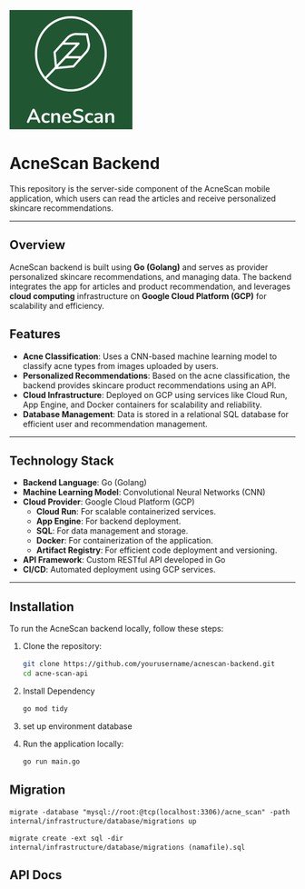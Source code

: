 ![](AcneScanFinal.png)
# AcneScan Backend

This repository is the server-side component of the AcneScan mobile application, which users can read the articles and receive personalized skincare recommendations.

---

## Overview

AcneScan backend is built using **Go (Golang)** and serves as provider personalized skincare recommendations, and managing data. The backend integrates the app for articles and product recommendation, and leverages **cloud computing** infrastructure on **Google Cloud Platform (GCP)** for scalability and efficiency.

## Features

- **Acne Classification**: Uses a CNN-based machine learning model to classify acne types from images uploaded by users.
- **Personalized Recommendations**: Based on the acne classification, the backend provides skincare product recommendations using an API.
- **Cloud Infrastructure**: Deployed on GCP using services like Cloud Run, App Engine, and Docker containers for scalability and reliability.
- **Database Management**: Data is stored in a relational SQL database for efficient user and recommendation management.

---


## Technology Stack

- **Backend Language**: Go (Golang)
- **Machine Learning Model**: Convolutional Neural Networks (CNN)
- **Cloud Provider**: Google Cloud Platform (GCP)
  - **Cloud Run**: For scalable containerized services.
  - **App Engine**: For backend deployment.
  - **SQL**: For data management and storage.
  - **Docker**: For containerization of the application.
  - **Artifact Registry**: For efficient code deployment and versioning.
- **API Framework**: Custom RESTful API developed in Go
- **CI/CD**: Automated deployment using GCP services.

---

## Installation

To run the AcneScan backend locally, follow these steps:

1. Clone the repository:

   ```bash
   git clone https://github.com/yourusername/acnescan-backend.git
   cd acne-scan-api
2. Install Dependency
   ```bash
   go mod tidy

3. set up environment database
   
5. Run the application locally:
      ```bash
      go run main.go

## Migration
```
migrate -database "mysql://root:@tcp(localhost:3306)/acne_scan" -path internal/infrastructure/database/migrations up
```
```
migrate create -ext sql -dir internal/infrastructure/database/migrations (namafile).sql
```

## API Docs
``` https://acne-scan-api.postman.co/workspace/acne-scan-api-Workspace~ac33a853-4123-47ef-a28e-6e4ce7043bd5/collection/26211928-cad79b08-d5d8-43f4-90a1-d67840212e73?action=share&creator=26211928&active-environment=26211928-3be2084b-1e3d-4ad2-9a97-935eb2fac948
